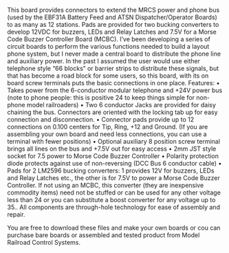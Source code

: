 This board provides connectors to extend the MRCS power and phone bus (used by the EBF31A Battery Feed and ATSN Dispatcher/Operator Boards) to as many as 12 stations.  Pads are provided for two bucking converters to develop 12VDC for buzzers, LEDs and Relay Latches and 7.5V for a Morse Code Buzzer Controller Board (MCBC).
I’ve been developing a series of circuit boards to perform the various functions needed to build a layout phone system, but I never made a central board to distribute the phone line and auxiliary power.  In the past I assumed the user would use either telephone style “66 blocks” or barrier strips to distribute these signals, but that has become a road block for some users, so this board, with its on board screw terminals puts the basic connections in one place.
Features:
•	Takes power from the 6-conductor modular telephone and +24V power bus (note to phone people: this is positive 24 to keep things simple for non-phone model railroaders)
•	Two 6 conductor Jacks are provided for daisy chaining the bus.  Connectors are oriented with the locking tab up for easy connection and disconnection.
•	Connector pads provide up to 12 connections on 0.100 centers for Tip, Ring, +12 and Ground.  (If you are assembling your own board and need less connections, you can use a terminal with fewer positions)
•	Optional auxiliary 8 position screw terminal brings all lines on the bus and +7.5V out for easy access
•	2mm JST style socket for 7.5 power to Morse Code Buzzer Controller
•	Polarity protection diode protects against use of non-reversing (DCC Bus 6 conductor cable)
•	Pads for 2 LM2596 bucking converters: 1 provides 12V for buzzers, LEDs and Relay Latches etc., the other is for 7.5V to power a Morse Code Buzzer Controller.  If not using an MCBC, this converter (they are inexpensive commodity items) need not be stuffed or can be used for any other voltage less than 24 or you can substitute a boost converter for any  voltage up to 35..
All components are through-hole technology for ease of assembly and repair.  

You are free to download these files and make your own boards or cou can purchase bare boards or assembled and tested product from Model Railroad Control Systems.
 
